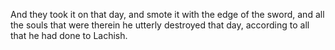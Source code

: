 And they took it on that day, and smote it with the edge of the sword, and all the souls that were therein he utterly destroyed that day, according to all that he had done to Lachish.
